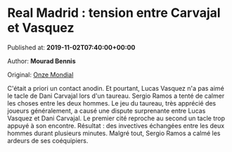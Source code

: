
# Real Madrid : tension entre Carvajal et Vasquez

Published at: **2019-11-02T07:40:00+00:00**

Author: **Mourad Bennis**

Original: [Onze Mondial](http://www.onzemondial.com/liga/2019-2020/real-madrid--tension-entre-carvajal-et-vasquez-201433)

C'était a priori un contact anodin. Et pourtant, Lucas Vasquez n'a pas aimé le tacle de Dani Carvajal lors d'un taureau. Sergio Ramos a tenté de calmer les choses entre les deux hommes.
Le jeu du taureau, très apprécié des joueurs généralement, a causé une dispute surprenante entre Lucas Vasquez et Dani Carvajal. Le premier cité reproche au second un tacle trop appuyé à son encontre. Résultat : des invectives échangées entre les deux hommes durant plusieurs minutes. Malgré tout, Sergio Ramos a calmé les ardeurs de ses coéquipiers.
